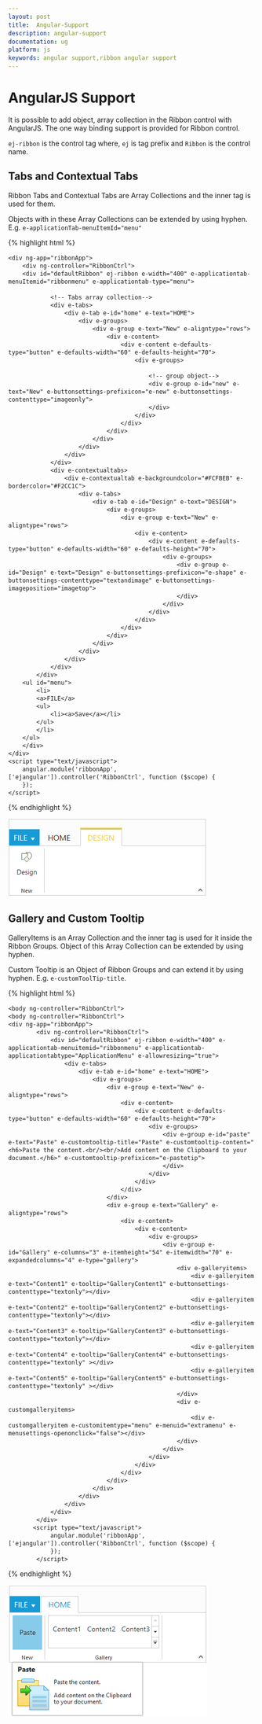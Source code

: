 ```yaml
---
layout: post
title:  Angular-Support
description: angular-support
documentation: ug
platform: js
keywords: angular support,ribbon angular support
---
```


# AngularJS Support 

It is possible to add object, array collection in the Ribbon control with AngularJS. The one way binding support is provided for Ribbon control.

`ej-ribbon` is the control tag where, `ej` is tag prefix and `Ribbon` is the control name.

## Tabs and Contextual Tabs

Ribbon Tabs and Contextual Tabs are Array Collections and the inner tag is used for them.

Objects with in these Array Collections can be extended by using hyphen. E.g. `e-applicationTab-menuItemId="menu"`

{% highlight html %}

	<div ng-app="ribbonApp">
		<div ng-controller="RibbonCtrl">
		<div id="defaultRibbon" ej-ribbon e-width="400" e-applicationtab-menuItemid="ribbonmenu" e-applicationtab-type="menu">
			
				<!-- Tabs array collection-->
				<div e-tabs>
					<div e-tab e-id="home" e-text="HOME">
						<div e-groups>
							<div e-group e-text="New" e-aligntype="rows">
								<div e-content>
									<div e-content e-defaults-type="button" e-defaults-width="60" e-defaults-height="70">
										<div e-groups>
							
											<!-- group object-->
											<div e-group e-id="new" e-text="New" e-buttonsettings-prefixicon="e-new" e-buttonsettings-contenttype="imageonly">
											</div>
										</div>
									</div>
								</div>
							</div>
						</div>
					</div>
				</div>
				<div e-contextualtabs>
					<div e-contextualtab e-backgroundcolor="#FCFBEB" e-bordercolor="#F2CC1C">
						<div e-tabs>
							<div e-tab e-id="Design" e-text="DESIGN">
								<div e-groups>
									<div e-group e-text="New" e-aligntype="rows">
										<div e-content>
											<div e-content e-defaults-type="button" e-defaults-width="60" e-defaults-height="70">
												<div e-groups>
													<div e-group e-id="Design" e-text="Design" e-buttonsettings-prefixicon="e-shape" e-buttonsettings-contenttype="textandimage" e-buttonsettings-imageposition="imagetop">
													</div>
												</div>
											</div>
										</div>
									</div>
								</div>
							</div>
						</div>
					</div>
				</div>
			</div>
		<ul id="menu">
			<li>
			<a>FILE</a>
			<ul>
				<li><a>Save</a></li>
			</ul>
			</li>
		</ul>
		</div>
	</div>
	<script type="text/javascript">
		angular.module('ribbonApp', ['ejangular']).controller('RibbonCtrl', function ($scope) {
		});
	</script>

{% endhighlight %}

![](/js/Ribbon/Angular-Support_images/Angular-Support_img1.png)

## Gallery and Custom Tooltip                

GalleryItems is an Array Collection and the inner tag is used for it inside the Ribbon Groups. Object of this Array Collection can be extended by using hyphen. 

Custom Tooltip is an Object of Ribbon Groups and can extend it by using hyphen. E.g. `e-customToolTip-title`.

{% highlight html %}

	<body ng-controller="RibbonCtrl">
	<body ng-controller="RibbonCtrl">
	<div ng-app="ribbonApp">
			<div ng-controller="RibbonCtrl">
				<div id="defaultRibbon" ej-ribbon e-width="400" e-applicationtab-menuitemid="ribbonmenu" e-applicationtab-applicationtabtype="ApplicationMenu" e-allowresizing="true">
					<div e-tabs>
						<div e-tab e-id="home" e-text="HOME">
							<div e-groups>
								<div e-group e-text="New" e-aligntype="rows">
									<div e-content>
										<div e-content e-defaults-type="button" e-defaults-width="60" e-defaults-height="70">
											<div e-groups>
												<div e-group e-id="paste" e-text="Paste" e-customtooltip-title="Paste" e-customtooltip-content="<h6>Paste the content.<br/><br/>Add content on the Clipboard to your document.</h6>" e-customtooltip-prefixicon="e-pastetip">
												</div>
											</div>
										</div>
									</div>
								</div>
								<div e-group e-text="Gallery" e-aligntype="rows">
									<div e-content>
										<div e-content>
											<div e-groups>
												<div e-group e-id="Gallery" e-columns="3" e-itemheight="54" e-itemwidth="70" e-expandedcolumns="4" e-type="gallery">
													<div e-galleryitems>
														<div e-galleryitem e-text="Content1" e-tooltip="GalleryContent1" e-buttonsettings-contenttype="textonly"></div>
														<div e-galleryitem e-text="Content2" e-tooltip="GalleryContent2" e-buttonsettings-contenttype="textonly"></div>
														<div e-galleryitem e-text="Content3" e-tooltip="GalleryContent3" e-buttonsettings-contenttype="textonly"></div>
														<div e-galleryitem e-text="Content4" e-tooltip="GalleryContent4" e-buttonsettings-contenttype="textonly" ></div>
														<div e-galleryitem e-text="Content5" e-tooltip="GalleryContent5" e-buttonsettings-contenttype="textonly" ></div>
													</div>
													<div e-customgalleryitems>
														<div e-customgalleryitem e-customitemtype="menu" e-menuid="extramenu" e-menusettings-openonclick="false"></div>
													</div>
												</div>
											</div>
										</div>
									</div>
								</div>
							</div>
						</div>
					</div>
				</div>
			</div>
	       <script type="text/javascript">
				angular.module('ribbonApp', ['ejangular']).controller('RibbonCtrl', function ($scope) {
				});
			</script>

{% endhighlight %}

![](/js/Ribbon/Angular-Support_images/Angular-Support_img2.png)